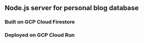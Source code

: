 ## Node.js server for personal blog database

### Built on GCP Cloud Firestore
### Deployed on GCP Cloud Run